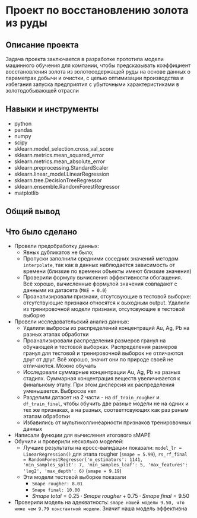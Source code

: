 # Проект по восстановлению золота из руды
## Описание проекта
Задача проекта заключается в разработке прототипа модели машинного обучения для компании, чтобы предсказывать коэффициент восстановления золота из золотосодержащей руды на основе данных о параметрах добычи и очистки, с целью оптимизации производства и избегания запуска предприятия с убыточными характеристиками в золотодобывающей отрасли
## Навыки и инструменты
* python
* pandas
* numpy
* scipy
* sklearn.model_selection.cross_val_score
* sklearn.metrics.mean_squared_error
* sklearn.metrics.mean_absolute_error
* sklearn.preprocessing.StandardScaler
* sklearn.linear_model.LinearRegression
* sklearn.tree.DecisionTreeRegressor
* sklearn.ensemble.RandomForestRegressor
* matplotlib
## Общий вывод

## Что было сделано
* Провели предобработку данных: 
    - Явных дубликатов не было; 
    - Пропуски заполнили средними соседних значений методом `interpolate`, так как в данных наблюдается зависимость от времени (близкие по времени объекты имеют близкие значения)
    - Проверили формулу вычисления эффективности обогащения. Всё хорошо, вычисленные формулой значения совпадают с данными из датасета (`MAE = 0.0`)
    - Проанализировали признаки, отсутсвующие в тестовой выборке: отсутствующие признаки относятся к выходным output. Удалили из тренировочной модели признаки, отсутсвующие в тестовой выборке
* Провели исследовательский анализ данных: 
    - Удалили выбросы из распределений концентраций Au, Ag, Pb на разных этапах обработки
    - Проанализировали распределения размеров гранул на обучающей и тестовой выборках. Распределения размеров гранул для тестовой и тренировочной выборок не отличаются друг от друг. Всё хорошо, значит они по природе своей не отличаются. Можно обучать
    - Исследовали суммарные концентрации Au, Ag, Pb на разных стадиях. Суммарная концентрация веществ увеличивается к финальному этапу. При этом дисперсия их распределения уменьшается. Выбросов нет
    - Разделили датасет на 2 части - на `df_train_rougher` и `df_train_final`, чтобы обучить две разные модели не на одних и тех же признаках, а на разных, соответтсвующих как раз раным этапам обработки
    - Избавились от мультиколлинеарности признаков тренировочных данных
* Написали функции для вычисления итогового sMAPE
* Обучили и проверили несколько моделей:
    - Лучшие результаты на кросс-валидации показали: `model_lr = LinearRegression()` для этапа rougher (`smape = 5.99`), `rs_rf_final = RandomForestRegressor('n_estimators': 1141, 'min_samples_split': 7, 'min_samples_leaf': 5, 'max_features': 'log2', 'max_depth': 6)` (`smape = 9.19`)
    - Эти модели тестовой выборке показали
        - `Smape rougher: 8.01`
        - `Smape final: 10.00`
        - ${Smape\;total} = 0.25 \cdot{Smape\;rougher} + 0.75 \cdot{Smape\;final} = 9.50$
* Проверили модель на адекватность: `smape нашей модели 9.50, что ниже чем 9.79 константной модели`. Значит наша модель эффективна
